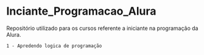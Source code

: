 # Inciante_Programacao_Alura
Repositório utilizado para os cursos referente a iniciante na programação da Alura.
```
1 - Apredendo logica de programação
```
